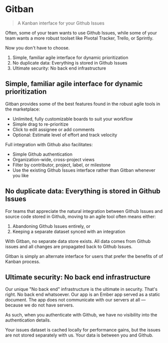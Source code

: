 # Gitban

> A Kanban interface for your Github Issues

Often, some of your team wants to use Github Issues, while some of your team
wants a more robust toolset like Pivotal Tracker, Trello, or Sprintly.

Now you don't have to choose.

1. Simple, familiar agile interface for dynamic prioritization
1. No duplicate data: Everything is stored in Github Issues
1. Ultimate security: No back end infrastructure

## Simple, familiar agile interface for dynamic prioritization

Gitban provides some of the best features found in the robust agile tools in
the marketplace:

* Unlimited, fully customizable boards to suit your workflow
* Simple drag to re-prioritize
* Click to edit assignee or add comments
* Optional: Estimate level of effort and track velocity

Full integration with Github also facilitates:

* Simple Github authentication
* Organization-wide, cross-project views
* Filter by contributor, project, label, or milestone
* Use the existing Github Issues interface rather than Gitban whenever you like

## No duplicate data: Everything is stored in Github Issues

For teams that appreciate the natural integration between Github Issues and
source code stored in Github, moving to an agile tool often means either:

1. Abandoning Github Issues entirely, or
2. Keeping a separate dataset synced with an integration

With Gitban, no separate data store exists. All data comes from Github issues
and all changes are propagated back to Github Issues.

Gitban is simply an alternate interface for users that prefer the benefits of
of Kanban process.

## Ultimate security: No back end infrastructure

Our unique "No back end" infrastructure is the ultimate in security. That's
right. No back end whatsoever. Our app is an Ember app served as a static
document. The app does not communicate with our servers at all — because we do
not have servers.

As such, when you authenticate with Github, we have no visibility into the
authentication details.

Your issues dataset is cached locally for performance gains, but the issues are
not stored separately with us. Your data is between you and Github.